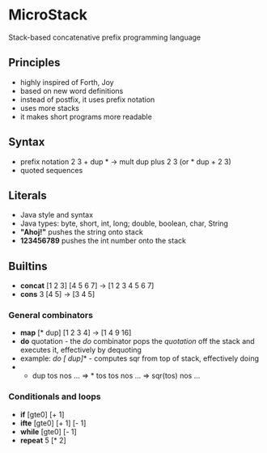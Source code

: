 # MicroStack
Stack-based concatenative prefix programming language

## Principles
- highly inspired of Forth, Joy
- based on new word definitions 
- instead of postfix, it uses prefix notation
- uses more stacks
- it makes short programs more readable

## Syntax
- prefix notation
2 3 + dup * -> mult dup plus 2 3 (or * dup + 2 3)
- quoted sequences

## Literals 
- Java style and syntax
- Java types: byte, short, int, long; double, boolean, char, String
- **"Ahoj!"** pushes the string onto stack
- **123456789** pushes the int number onto the stack

## Builtins
- **concat** [1 2 3] [4 5 6 7] -> [1 2 3 4 5 6 7] 
- **cons** 3 [4 5] -> [3 4 5]

### General combinators 
- **map** [* dup] [1 2 3 4] -> [1 4 9 16]
- **do** quotation - the _do_ combinator pops the _quotation_ off the stack and executes it, effectively by dequoting
- example: **do [* dup]** - computes sqr from top of stack, effectively doing
- * dup tos nos ... =>  * tos tos nos ... => sqr(tos) nos ...

### Conditionals and loops
- **if** [gte0] [+ 1]
- **ifte** [gte0] [+ 1] [- 1]
- **while** [gte0] [- 1]
- **repeat** 5 [* 2]
